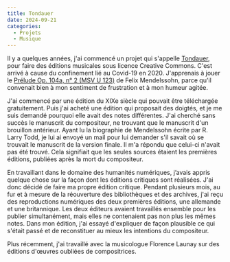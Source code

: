 ```yaml
---
title: Tondauer
date: 2024-09-21
categories:
  - Projets
  - Musique
---
```


Il y a quelques années, j'ai commencé un projet qui s'appelle [Tondauer](https://tondauer.art/fr/), pour faire des éditions musicales sous licence Creative Commons. C'est arrivé à cause du confinement lié au Covid-19 en 2020. J'apprenais à jouer le
[Prélude Op. 104a, n° 2 (MSV U 123)](https://tondauer.art/fr/2021/03/mendelssohn-prelude-mwv-u-123/) de Felix Mendelssohn, parce qu'il convenait bien à mon sentiment de frustration et à mon humeur agitée.

J'ai commencé par une édition du XIXe siècle qui pouvait être téléchargée gratuitement. Puis j'ai acheté une édition qui proposait des doigtés, et je me suis demandé pourquoi elle avait des notes différentes. J'ai cherché sans succès le manuscrit du compositeur, ne trouvant que le manuscrit d'un brouillon antérieur. Ayant lu la biographie de Mendelssohn écrite par R. Larry Todd, je lui ai envoyé un mail pour lui demander s'il savait où se trouvait le manuscrit de la version finale. Il m'a répondu que celui-ci n'avait pas été trouvé. Cela signifiait que les seules sources étaient les premières éditions, publiées après la mort du compositeur.

En travaillant dans le domaine des humanités numériques, j’avais appris quelque chose sur la façon dont les éditions critiques sont réalisées. J'ai donc décidé de faire ma propre édition critique. Pendant plusieurs mois, au fur et à mesure de la réouverture des bibliothèques et des archives, j'ai reçu des reproductions numériques des deux premières éditions, une allemande et une britannique. Les deux éditeurs avaient travaillés ensemble pour les publier simultanément, mais elles ne contenaient pas non plus les mêmes notes. Dans mon édition, j'ai essayé d'expliquer de façon plausible ce qui s'était passé et de reconstituer au mieux les intentions du compositeur.

Plus récemment, j'ai travaillé avec la musicologue Florence Launay sur des éditions d'œuvres oubliées de compositrices.
